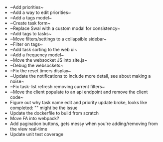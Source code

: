 - ~Add priorities~
- ~Add a way to edit priorities~
- ~Add a tags model~
- ~Create task form~
- ~Replace Swal with a custom modal for consistency~
- ~Add tags to tasks~
- ~Move filters/settings to a collapsible sidebar~
- ~Filter on tags~
- ~Add task sorting to the web ui~
- ~Add a frequency model~
- ~Move the websocket JS into site.js~
- ~Debug the websockets~
- ~Fix the reset timers display~
- ~Update the notifications to include more detail, see about making a noise~
- ~Fix task-list refresh removing current filters~
- ~Move the client populate to an api endpoint and remove the client code~
- Figure out why task name edit and priority update broke, looks like completed: "" might be the issue
- Update the dockerfile to build from scratch
- Move FA into webpack?
- Add pagination buttons, gets messy when you're adding/removing from the view real-time
- Update unit test coverage
